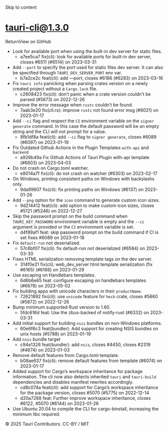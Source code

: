 Skip to content
# tauri-cli@1.3.0
ReturnView on GitHub
  * Look for available port when using the built-in dev server for static files. 
    * a7ee5ca7 fix(cli): look for available ports for built-in dev server, closes #6511 (#6514) on 2023-03-31
  * Add `--port` to specify the port used for static files dev server. It can also be specified through `TAURI_DEV_SERVER_PORT` env var. 
    * b7a2ce2c feat(cli): add —port, closes #6186 (#6283) on 2023-03-16
  * Fix `tauri info` panicking when parsing crates version on a newly created project without a `Cargo.lock` file. 
    * c2608423 fix(cli): don’t panic when a crate version couldn’t be parsed (#5873) on 2022-12-26
  * Improve the error message when `rustc` couldn’t be found. 
    * 7aab3e20 fix(cli.rs): improve `rustc` not found error msg (#6021) on 2023-01-17
  * Add `--ci` flag and respect the `CI` environment variable on the `signer generate` command. In this case the default password will be an empty string and the CLI will not prompt for a value. 
    * 8fb1df8a feat(cli): add `--ci` flag to `signer generate`, closes #6089 (#6097) on 2023-01-19
  * Fix Outdated Github Actions in the Plugin Templates `with-api` and `backend`
    * a926b49a Fix Github Actions of Tauri Plugin with-api template (#6603) on 2023-04-03
  * Do not crash on Cargo.toml watcher. 
    * e8014a7f fix(cli): do not crash on watcher (#6303) on 2023-02-17
  * On Windows, printing consistent paths on Windows with backslashs only. 
    * 9da99607 fix(cli): fix printing paths on Windows (#6137) on 2023-01-26
  * Add `--png` option for the `icon` command to generate custom icon sizes. 
    * 9d214412 feat(cli): add option to make custom icon sizes, closes #5121 (#5246) on 2022-12-27
  * Skip the password prompt on the build command when `TAURI_KEY_PASSWORD` environment variable is empty and the `--ci` argument is provided or the `CI` environment variable is set. 
    * d4f89af1 feat: skip password prompt on the build command if CI is set fixes #6089 on 2023-01-18
  * Fix `default-run` not deserialized. 
    * 57c6bf07 fix(cli): fix default-run not deserialized (#6584) on 2023-03-30
  * Fixes HTML serialization removing template tags on the dev server. 
    * 314f0e21 fix(cli): web_dev_server html template serialization (fix #6165) (#6166) on 2023-01-29
  * Use escaping on Handlebars templates. 
    * 6d6b6e65 feat: configure escaping on handlebars templates (#6678) on 2023-05-02
  * Fix building apps with unicode characters in their `productName`. 
    * 72621892 fix(cli): use `unicode` feature for `heck` crate, closes #5860 (#5872) on 2022-12-26
  * Bump minimum supported Rust version to 1.60. 
    * 5fdc616d feat: Use the zbus-backed of notify-rust (#6332) on 2023-03-31
  * Add initial support for building `nsis` bundles on non-Windows platforms. 
    * 60e6f6c3 feat(bundler): Add support for creating NSIS bundles on unix hosts (#5788) on 2023-01-19
  * Add `nsis` bundle target 
    * c94e1326 feat(bundler): add `nsis`, closes #4450, closes #2319 (#4674) on 2023-01-03
  * Remove default features from Cargo.toml template. 
    * b08ae637 fix(cli): remove default features from template (#6074) on 2023-01-17
  * Added support for Cargo’s workspace inheritance for package information. The cli now also detects inherited `tauri` and `tauri-build` dependencies and disables manifest rewrites accordingly. 
    * cd8c074a feat(cli): add support for Cargo’s workspace inheritance for the package version, closes #5070 (#5775) on 2022-12-14
    * d20a7288 feat: Further improve workspace inheritance, closes #6122, #5070 (#6144) on 2023-01-26
  * Use Ubuntu 20.04 to compile the CLI for cargo-binstall, increasing the minimum libc required.


© 2025 Tauri Contributors. CC-BY / MIT
